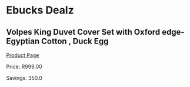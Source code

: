 
# Ebucks Dealz
## Volpes King Duvet Cover Set with Oxford edge- Egyptian Cotton , Duck Egg
[Product Page](https://www.ebucks.com/web/shop/productSelected.do?prodId=1068368679&catId=704984344)

Price: R999.00

Savings: 350.0


	